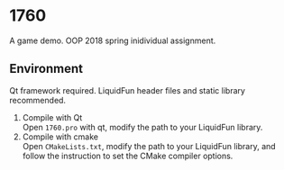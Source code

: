# 1760
A game demo. OOP 2018 spring inidividual assignment. 

## Environment
Qt framework required. 
LiquidFun header files and static library recommended. 

1. Compile with Qt  
Open `1760.pro` with qt, modify the path to your LiquidFun library.
2. Compile with cmake  
Open `CMakeLists.txt`, modify the path to your LiquidFun library, and follow the instruction to set the CMake compiler options.
